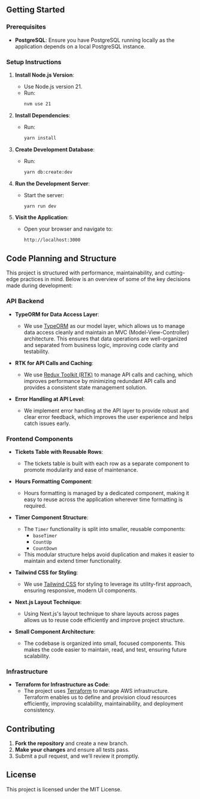 ## Getting Started

### Prerequisites

- **PostgreSQL**: Ensure you have PostgreSQL running locally as the application depends on a local PostgreSQL instance.

### Setup Instructions

1. **Install Node.js Version**:
   - Use Node.js version 21.
   - Run:
     ```bash
     nvm use 21
     ```

2. **Install Dependencies**:
   - Run:
     ```bash
     yarn install
     ```

3. **Create Development Database**:
   - Run:
     ```bash
     yarn db:create:dev
     ```

4. **Run the Development Server**:
   - Start the server:
     ```bash
     yarn run dev
     ```

5. **Visit the Application**:
   - Open your browser and navigate to:
     ```
     http://localhost:3000
     ```

## Code Planning and Structure

This project is structured with performance, maintainability, and cutting-edge practices in mind. Below is an overview of some of the key decisions made during development:

### API Backend

- **TypeORM for Data Access Layer**:
  - We use [TypeORM](https://typeorm.io/) as our model layer, which allows us to manage data access cleanly and maintain an MVC (Model-View-Controller) architecture. This ensures that data operations are well-organized and separated from business logic, improving code clarity and testability.

- **RTK for API Calls and Caching**:
  - We use [Redux Toolkit (RTK)](https://redux-toolkit.js.org/) to manage API calls and caching, which improves performance by minimizing redundant API calls and provides a consistent state management solution.

- **Error Handling at API Level**:
  - We implement error handling at the API layer to provide robust and clear error feedback, which improves the user experience and helps catch issues early.

### Frontend Components

- **Tickets Table with Reusable Rows**:
  - The tickets table is built with each row as a separate component to promote modularity and ease of maintenance.

- **Hours Formatting Component**:
  - Hours formatting is managed by a dedicated component, making it easy to reuse across the application wherever time formatting is required.

- **Timer Component Structure**:
  - The `Timer` functionality is split into smaller, reusable components:
    - `baseTimer`
    - `CountUp`
    - `CountDown`
  - This modular structure helps avoid duplication and makes it easier to maintain and extend timer functionality.

- **Tailwind CSS for Styling**:
  - We use [Tailwind CSS](https://tailwindcss.com/) for styling to leverage its utility-first approach, ensuring responsive, modern UI components.

- **Next.js Layout Technique**:
  - Using Next.js's layout technique to share layouts across pages allows us to reuse code efficiently and improve project structure.

- **Small Component Architecture**:
  - The codebase is organized into small, focused components. This makes the code easier to maintain, read, and test, ensuring future scalability.

### Infrastructure

- **Terraform for Infrastructure as Code**:
  - The project uses [Terraform](https://www.terraform.io/) to manage AWS infrastructure. Terraform enables us to define and provision cloud resources efficiently, improving scalability, maintainability, and deployment consistency.

## Contributing

1. **Fork the repository** and create a new branch.
2. **Make your changes** and ensure all tests pass.
3. Submit a pull request, and we’ll review it promptly.

## License

This project is licensed under the MIT License.
